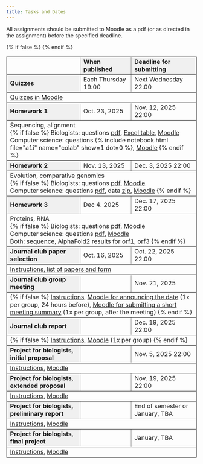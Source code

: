```yaml
---
title: Tasks and Dates
---
```


All assignments should be submitted to Moodle as a pdf (or as directed in the assignment) before the specified deadline.

<table border="1" style="border-collapse:collapse">
  <tr>
    <td></td>
    <td style="background:#f0f0f0"><b>When published</b></td>
    <td style="background:#f0f0f0"><b>Deadline for submitting</b></td>
  </tr>
  <tr>
    <td style="background:#f0f0f0"><b>Quizzes</b></td>
    <td>Each Thursday 19:00</td>
    <td>Next Wednesday 22:00</td>
  </tr>
  <tr>
    <td colspan="3"><a href="https://moodle.uniba.sk/course/view.php?id=2160">Quizzes in Moodle</a></td>
  </tr>
  <tr>
    <td style="background:#f0f0f0"><b>Homework 1</b></td>
    <td>Oct. 23, 2025</td>
    <td>Nov. 12, 2025 22:00</td>
  </tr>
  <tr>
    <td colspan="3">
      Sequencing, alignment<br />
      {% if false %}
      Biologists: questions <a href="./pdf/a1b.pdf">pdf</a>, 
      <a href="https://compbio.fmph.uniba.sk/vyuka/mbi-data/du1/du1-b.xls">Excel table</a>, 
      <a href="https://moodle.uniba.sk/mod/assign/view.php?id=40956">Moodle</a><br />
      Computer science: questions {% include notebook.html file="a1i" name="colab" show=1 dot=0 %}, 
      <a rel="nofollow" href="https://moodle.uniba.sk/mod/assign/view.php?id=40955">Moodle</a>
      {% endif %}
    </td>
  </tr>
  <tr>
    <td style="background:#f0f0f0"><b>Homework 2</b></td>
    <td>Nov. 13, 2025</td>
    <td>Dec. 3, 2025 22:00</td>
  </tr>
  <tr>
    <td colspan="3">
      Evolution, comparative genomics<br />
      {% if false %}
      Biologists: questions <a href="./pdf/a2b.pdf">pdf</a>, 
      <a rel="nofollow" href="https://moodle.uniba.sk/mod/assign/view.php?id=40958">Moodle</a><br />
      Computer science: questions <a href="./pdf/a2i-en.pdf">pdf</a>, 
      data <a rel="nofollow" href="https://compbio.fmph.uniba.sk/vyuka/mbi-data/a2-i.zip">zip</a>, 
      <a rel="nofollow" href="https://moodle.uniba.sk/mod/assign/view.php?id=40957">Moodle</a>
      {% endif %}
    </td>
  </tr>
  <tr>
    <td style="background:#f0f0f0"><b>Homework 3</b></td>
    <td>Dec 4. 2025</td>
    <td>Dec. 17, 2025 22:00</td>
  </tr>
  <tr>
    <td colspan="3">
      Proteins, RNA<br />
      {% if false %}
      Biologists: questions <a href="./pdf/a3b-en.pdf">pdf</a>, 
      <a rel="nofollow" href="https://moodle.uniba.sk/mod/assign/view.php?id=116962">Moodle</a><br />
      Computer science: questions <a href="./pdf/a3i-en.pdf">pdf</a>, 
      <a rel="nofollow" href="https://moodle.uniba.sk/mod/assign/view.php?id=116961">Moodle</a><br />
      Both: <a rel="nofollow" href="https://compbio.fmph.uniba.sk/vyuka/mbi-data/a3.fasta">sequence</a>, 
      AlphaFold2 results for <a rel="nofollow" href="https://compbio.fmph.uniba.sk/vyuka/mbi-data/a3-orf1.png">orf1</a>, 
      <a rel="nofollow" href="https://compbio.fmph.uniba.sk/vyuka/mbi-data/a3-orf3.png">orf3</a>
      {% endif %}
    </td>
  </tr>
  <tr>
    <td style="background:#f0f0f0"><b>Journal club paper selection</b></td>
    <td>Oct. 16, 2025</td>
    <td>Oct. 22, 2025 22:00</td>
  </tr>
  <tr>
    {% if false %}
    <td colspan="3"><a href="./Journal_club.html">Instructions, list of papers and form</a></td>
    {% endif %}
  </tr>
  <tr>
    <td style="background:#f0f0f0"><b>Journal club group meeting</b></td>
    <td></td>
    <td>Nov. 21, 2025</td>
  </tr>
  <tr>
    <td colspan="3">
      {% if false %}
      <a href="./Journal_club.html#group-meeting">Instructions</a>,
      <a href="https://moodle.uniba.sk/mod/forum/view.php?id=133956">Moodle for announcing the date</a> (1x per group, 24 hours before),
      <a href="https://moodle.uniba.sk/mod/assign/view.php?id=133951">Moodle for submitting a short meeting summary</a> (1x per group, after the meeting)
      {% endif %}
    </td>
  </tr>
  <tr>
    <td style="background:#f0f0f0"><b>Journal club report</b></td>
    <td></td>
    <td>Dec. 19, 2025 22:00</td>
  </tr>
  <tr>
    <td colspan="3">
      {% if false %}
      <a href="./Journal_club.html#journal-club-report">Instructions</a>,
      <a href="https://moodle.uniba.sk/mod/assign/view.php?id=40960">Moodle</a> (1x per group)
      {% endif %}
    </td>
  </tr>
  <tr>
    <td style="background:#f0f0f0"><b>Project for biologists, initial proposal</b></td>
    <td></td>
    <td>Nov. 5, 2025 22:00</td>    
  </tr>
  <tr>
    <td colspan="3"><a href="https://fmfi-compbio.github.io/mbi/Project.html#initial-proposal">Instructions</a>, <a href="https://moodle.uniba.sk/mod/assign/view.php?id=133424">Moodle</a></td>
  </tr>
  <tr>
    <td style="background:#f0f0f0"><b>Project for biologists, extended proposal</b></td>
    <td></td>
    <td>Nov. 19, 2025 22:00</td>
  </tr>
  <tr>
    <td colspan="3"><a href="https://fmfi-compbio.github.io/mbi/Project.html#extended-proposal">Instructions</a>, <a href="https://moodle.uniba.sk/mod/assign/view.php?id=135722">Moodle</a></td>
  </tr>
  <tr>
    <td style="background:#f0f0f0"><b>Project for biologists, preliminary report</b></td>
    <td></td>
    <td>End of semester or January, TBA <!-- Jan. 12, 2026 noon--></td>
  </tr>
  <tr>
    <td colspan="3"><a href="https://fmfi-compbio.github.io/mbi/Project.html#preliminary-report">Instructions</a>, <a href="https://moodle.uniba.sk/mod/assign/view.php?id=141007">Moodle</a></td>
  </tr>
  <tr>
    <td style="background:#f0f0f0"><b>Project for biologists, final project</b></td>
    <td></td>
    <td>January, TBA <!-- Jan. 26, 2026 22:00--></td>
  </tr>
  <tr>
    <td colspan="3"><a href="https://fmfi-compbio.github.io/mbi/Project.html#final-report">Instructions</a>, <a href="https://moodle.uniba.sk/mod/assign/view.php?id=101339">Moodle</a></td>
  </tr>
</table>
